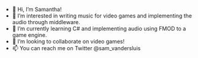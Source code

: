 - 👋 Hi, I’m Samantha!
- 👀 I’m interested in writing music for video games and implementing the audio through middleware.
- 🌱 I’m currently learning C# and implementing audio using FMOD to a game engine.
- 💞️ I’m looking to collaborate on video games! 
- 📫 You can reach me on Twitter @sam_vandersluis
